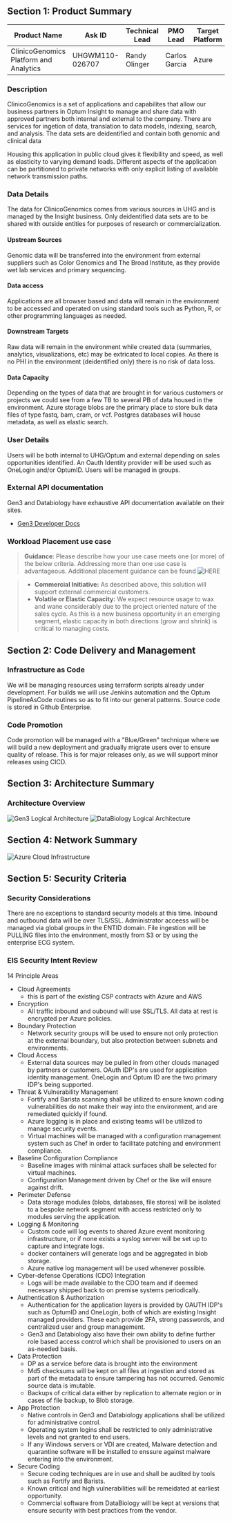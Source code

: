 ## Section 1: Product Summary

| Product Name | Ask ID          | Technical Lead | PMO Lead       |Target Platform | Template Version |
| ------------ | --------------- | -------------- | -------------- | -------------- | ---------------- |
| ClinicoGenomics Platform and Analytics  | UHGWM110-026707 | Randy Olinger      | Carlos Garcia      | Azure | 4.0.0           |

### Description
ClinicoGenomics is a set of applications and capabilites that allow our business partners in Optum Insight to manage and share data with approved partners both internal and external to the company.  There are services for ingetion of data, translation to data models, indexing, search, and analysis.  The data sets are deidentified and contain both genomic and clinical data

Housing this application in public cloud gives it flexibility and speed, as well as elasticity to varying demand loads.  Different aspects of the application can be partitioned to private networks with only explicit listing of available network transmission paths.

### Data Details

The data for ClinicoGenomics comes from various sources in UHG and is managed by the Insight business.  Only deidentified data sets are to be shared with outside entities for purposes of research or commercialization.

#### Upstream Sources

Genomic data will be transferred into the environment from external suppliers such as Color Genomics and The Broad Institute, as they provide wet lab services and primary sequencing.

#### Data access
Applications are all browser based and data will remain in the environment to be accessed and operated on using standard tools such as Python, R, or other programming languages as needed.

#### Downstream Targets
Raw data will remain in the environment while created data (summaries, analytics, visualizations, etc) may be extricated to local copies.  As there is no PHI in the environment (deidentified only) there is no risk of data loss.

#### Data Capacity
Depending on the types of data that are brought in for various customers or projects we could see from a few TB to several PB of data housed in the environment.  Azure storage blobs are the primary place to store bulk data files of type fastq, bam, cram, or vcf.  Postgres databases will house metadata, as well as elastic search.


### User Details
Users will be both internal to UHG/Optum and external depending on sales opportunities identified.  An Oauth Identity provider will be used such as OneLogin and/or OptumID.  Users will be managed in groups.


### External API documentation
Gen3 and Databiology have exhaustive API documentation available on their sites.

- [Gen3 Developer Docs](https://gen3.org/resources/developer/microservice/)

### Workload Placement use case

> **Guidance**: Please describe how your use case meets one (or more) of the below criteria.  Addressing more than one use case is advantageous.   Additional placement guidance can be found ![HERE](https://cloud.optum.com/docs/getting-started/workload-placement)

> - **Commercial Initiative:** As described above, this solution will support external commercial customers.
> - **Volatile or Elastic Capacity:** We expect resource usage to wax and wane considerably due to the project oriented nature of the sales cycle.  As this is a new business opportunity in an emerging segment, elastic capacity in both directions (grow and shrink) is critical to managing costs.



## Section 2: Code Delivery and Management

### Infrastructure as Code

We will be managing resources using terraform scripts already under development.  For builds we will use Jenkins automation and the Optum PipelineAsCode routines so as to fit into our general patterns.  Source code is stored in Github Enterprise.

### Code Promotion
Code promotion will be managed with a "Blue/Green" technique where we will build a new deployment and gradually migrate users over to ensure quality of release.   This is for major releases only, as we will support minor releases using CICD.

## Section 3: Architecture Summary

### Architecture Overview
![Gen3 Logical Architecture](https://gen3.org/figs/architecture.png)
![DataBiology Logical Architecture](Infrastructure/DataBiologyLogicalArch.png)
## Section 4: Network Summary

![Azure Cloud Infrastructure](Infrastructure/ClinicoGenomicsAzure.png)

## Section 5: Security Criteria

### Security Considerations

There are no exceptions to standard security models at this time.  Inbound and outbound data will be over TLS/SSL.  Administrator acceess will be managed via global groups in the ENTID domain.  File ingestion will be PULLING files into the environment, mostly from S3 or by using the enterprise ECG system.

### EIS Security Intent Review

14 Principle Areas

- Cloud Agreements
    - this is part of the existing CSP contracts with Azure and AWS
- Encryption
  - All traffic inbound and oubound will use SSL/TLS.  All data at rest is encrypted per Azure policies.
- Boundary Protection
  - Network security groups will be used to ensure not only protection at the external boundary, but also protection between subnets and environments.
- Cloud Access
  - External data sources may be pulled in from other clouds managed by partners or customers.  OAuth IDP's are used for application identity management.  OneLogin and Optum ID are the two primary IDP's being supported.
- Threat & Vulnerability Management
  - Fortify and Barista scanning shall be utilized to ensure known coding vulnerabilities do not make their way into the environment, and are remediated quickly if found.
  - Azure logging is in place and existing teams will be utilized to manage security events.
  - Virtual machines will be managed with a configuration management system such as Chef in order to facilitate patching and environment compliance.
- Baseline Configuration Compliance
  - Baseline images with minimal attack surfaces shall be selected for virtual machines.
  - Configuration Management driven by Chef or the like will ensure against drift.
- Perimeter Defense
  - Data storage modules (blobs, databases, file stores) will be isolated to a bespoke network segment with access restricted only to modules serving the application.
- Logging & Monitoring
  - Custom code will log events to shared Azure event monitoring infrastructure, or if none exists a syslog server will be set up to capture and integrate logs.
  - docker containers will generate logs and be aggregated in blob storage.
  - Azure native log management will be used whenever possible.
- Cyber-defense Operations (CDO) Integration
  - Logs will be made available to the CDO team and if deemed necessary shipped back to on premise systems periodically.
- Authentication & Authorization
  - Authentication for the application layers is provided by OAUTH IDP's such as OptumID and OneLogin, both of which are existing Insight managed providers.  These each provide 2FA, strong passwords, and centralized user and group management.
  - Gen3 and Databiology also have their own ability to define further role based access control which shall be provisioned to users on an as-needed basis.
- Data Protection
  - DP as a service before data is brought into the environment
  - Md5 checksums will be kept on all files at ingestion and stored as part of the metadata to ensure tampering has not occurred.  Genomic source data is imutable.
  - Backups of critical data either by replication to alternate region or in cases of file backup, to Blob storage.
- App Protection
  - Native controls in Gen3 and Databiology applications shall be utilized for administrative control.
  - Operating system logins shall be restricted to only administrative levels and not granted to end users.
  - If any Windows servers or VDI are created, Malware detection and quarantine software will be installed to enssure against malware entering into the environment.
- Secure Coding
  - Secure coding techniques are in use and shall be audited by tools such as Fortify and Barists.
  - Known critical and high vulnerabilities will be remeidated at earliest opportunity.
  - Commercial software from DataBiology will be kept at versions that ensure security with best practices from the vendor.
